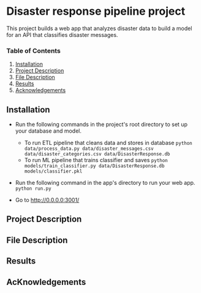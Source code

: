# Disaster response pipeline project
This project builds a web app that analyzes disaster data to build a model for an API that classifies disaster messages.

### Table of Contents
1. [Installation](#installation)
2. [Project Description](#desc)
3. [File Description](#files)
4. [Results](#results)
5. [Acknowledgements](#licensing)




## Installation <a name="installation"></a>
- Run the following commands in the project's root directory to set up your database and model.

    - To run ETL pipeline that cleans data and stores in database
        `python data/process_data.py data/disaster_messages.csv data/disaster_categories.csv data/DisasterResponse.db`
    - To run ML pipeline that trains classifier and saves
        `python models/train_classifier.py data/DisasterResponse.db models/classifier.pkl`

- Run the following command in the app's directory to run your web app.
    `python run.py`

- Go to http://0.0.0.0:3001/

## Project Description<a name="desc"></a>

## File Description<a name="files"></a>

## Results<a name="results"></a>

## AcKnowledgements<a name="licensing"></a>
